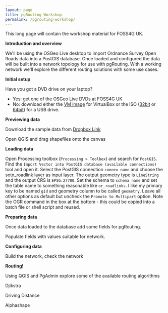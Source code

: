 ```yaml
---
layout: page
title: pgRouting Workshop
permalink: /pgrouting-workshop/
---
```


This long page will contain the workshop material for FOSS4G UK.

**Introduction and overview**

We'll be using the OSGeo Live desktop to import Ordnance Survey Open Roads data into a PostGIS database. Once loaded and configured the data will be built into a network topology for use with pgRouting.  With a working network we'll explore the different routing solutions with some use cases.

**Initial setup**

Have you got a DVD drive on your laptop?

* Yes: get one of the OSGeo Live DVDs at FOSS4G UK
* No: download either the [VM image](https://sourceforge.net/projects/osgeo-live/files/9.5/osgeo-live-vm-9.5.7z/download) for VirtualBox or the ISO ([32bit](https://sourceforge.net/projects/osgeo-live/files/9.5/osgeo-live-9.5-i386.iso/download) or [64bit](https://sourceforge.net/projects/osgeo-live/files/9.5/osgeo-live-9.5-amd64.iso/download)) for a USB drive.

**Previewing data**

Download the sample data from [Dropbox Link](#)

Open QGIS and drag shapefiles onto the canvas

**Loading data**

Open Processing toolbox (`Processing > Toolbox`) and search for `PostGIS`.  Find the `Import Vector into PostGIS database (available connections)` tool and open it.  Select the PostGIS connection `connex name` and choose the sotn_roadlink layer as input layer.  The output geometry type is `LineString` and the output CRS is `EPSG:27700`.  Set the schema to `schema name` and set the table name to something reasonable like `or_roadlinks`. I like my primary key to be named `gid` and geometry column to be called `geometry`.  Leave all other options as default but uncheck the `Promote to Multipart` option.  Note the OGR command in the box at the bottom - this could be copied into a batch file or shell script and reused.

**Preparing data**

Once data loaded to the database add some fields for pgRouting.

Populate fields with values suitable for network.

**Configuring data**

Build the network, check the network

**Routing!**

Using QGIS and PgAdmin explore some of the available routing algorithms

Djikstra

Driving Distance

Alphashape
